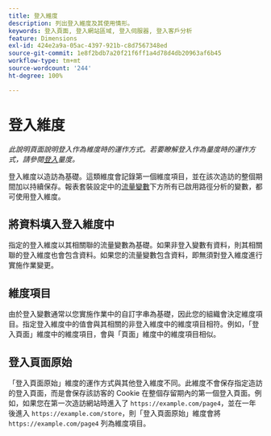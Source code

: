 ```yaml
---
title: 登入維度
description: 列出登入維度及其使用情形。
keywords: 登入頁面, 登入網站區域, 登入伺服器, 登入客戶分析
feature: Dimensions
exl-id: 424e2a9a-05ac-4397-921b-c8d7567348ed
source-git-commit: 1e8f2bdb7a20f21f6ff1a4d78d4db20963af6b45
workflow-type: tm+mt
source-wordcount: '244'
ht-degree: 100%

---
```


# 登入維度

*此說明頁面說明登入作為維度時的運作方式。若要瞭解登入作為量度時的運作方式，請參閱[登入](../metrics/entries.md)量度。*

登入維度以造訪為基礎。這類維度會記錄第一個維度項目，並在該次造訪的整個期間加以持續保存。報表套裝設定中的[流量變數](/help/admin/admin/c-manage-report-suites/c-edit-report-suites/c-traffic-variables/traffic-var.md)下方所有已啟用路徑分析的變數，都可使用登入維度。

## 將資料填入登入維度中

指定的登入維度以其相關聯的流量變數為基礎。如果非登入變數有資料，則其相關聯的登入維度也會包含資料。如果您的流量變數包含資料，即無須對登入維度進行實施作業變更。

## 維度項目

由於登入變數通常以您實施作業中的自訂字串為基礎，因此您的組織會決定維度項目。指定登入維度中的值會與其相關的非登入維度中的維度項目相符。例如，「登入頁面」維度中的維度項目，會與「頁面」維度中的維度項目相似。

## 登入頁面原始

「登入頁面原始」維度的運作方式與其他登入維度不同。此維度不會保存指定造訪的登入頁面，而是會保存該訪客的 Cookie 在整個存留期內的第一個登入頁面。例如，如果您在第一次造訪網站時進入了 `https://example.com/page4`，並在一年後進入 `https://example.com/store`，則「登入頁面原始」維度會將 `https://example.com/page4` 列為維度項目。
